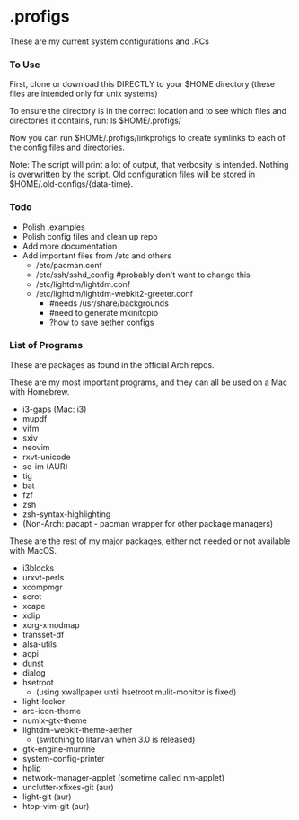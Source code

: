# .profigs
These are my current system configurations and .RCs


### To Use
First, clone or download this DIRECTLY to your $HOME directory (these files are intended only for unix systems)

To ensure the directory is in the correct location and to see which
files and directories it contains, run: ls $HOME/.profigs/

Now you can run $HOME/.profigs/linkprofigs to create
symlinks to each of the config files and directories.

Note: The script will print a lot of output, that verbosity is
intended. Nothing is overwritten by the script. Old
configuration files will be stored in
$HOME/.old-configs/{data-time}.


### Todo
+ Polish .examples
+ Polish config files and clean up repo
+ Add more documentation
+ Add important files from /etc and others
  + /etc/pacman.conf
  + /etc/ssh/sshd_config #probably don't want to change this
  + /etc/lightdm/lightdm.conf
  + /etc/lightdm/lightdm-webkit2-greeter.conf
    + #needs /usr/share/backgrounds
    + #need to generate mkinitcpio
    + ?how to save aether configs


### List of Programs
These are packages as found in the official Arch repos.

These are my most important programs, and they can all be used on a Mac with Homebrew.

+ i3-gaps (Mac: i3)
+ mupdf
+ vifm
+ sxiv
+ neovim
+ rxvt-unicode
+ sc-im (AUR)
+ tig
+ bat
+ fzf
+ zsh
+ zsh-syntax-highlighting
+ (Non-Arch: pacapt - pacman wrapper for other package managers)

These are the rest of my major packages, either not needed or not
available with MacOS.

+ i3blocks
+ urxvt-perls
+ xcompmgr
+ scrot
+ xcape
+ xclip
+ xorg-xmodmap
+ transset-df
+ alsa-utils
+ acpi
+ dunst
+ dialog
+ hsetroot
  + (using xwallpaper until hsetroot mulit-monitor is fixed)
+ light-locker
+ arc-icon-theme
+ numix-gtk-theme
+ lightdm-webkit-theme-aether
  + (switching to litarvan when 3.0 is released)
+ gtk-engine-murrine
+ system-config-printer
+ hplip
+ network-manager-applet (sometime called nm-applet)
+ unclutter-xfixes-git (aur)
+ light-git (aur)
+ htop-vim-git (aur)
